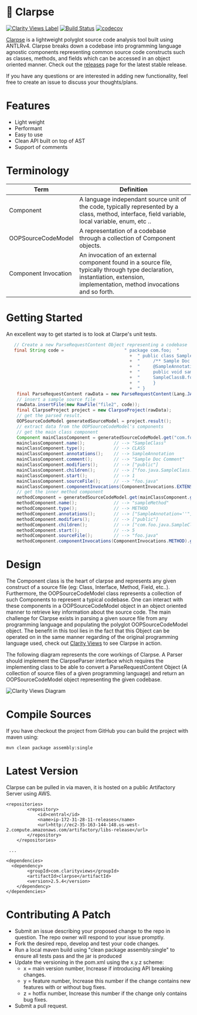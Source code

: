 # :rocket: Clarpse 

[![Clarity Views Label](http://clarityviews.io/badge)](http://clarityviews.io/github/Zir0-93/clarpse?projectName=clarpse)
[![Build Status](https://travis-ci.org/Zir0-93/clarpse.svg?branch=master)](https://travis-ci.org/Zir0-93/clarpse)
[![codecov](https://codecov.io/gh/Zir0-93/clarpse/branch/master/graph/badge.svg)](https://codecov.io/gh/Zir0-93/clarpse)

[Clarpse](http://mfadhel.com/tech/clarpse) is a lightweight polyglot source code analysis tool built using ANTLRv4. Clarpse breaks down a codebase into programming language agnostic components representing common source code constructs such as classes, methods, and fields which can be accessed in an object oriented manner. Check out the [releases](https://github.com/Zir0-93/clarpse/releases) page for the latest stable release.

If you have any questions or are interested in adding new functionality, feel free to create an issue to discuss your thoughts/plans.

# Features

 - Light weight
 - Performant
 - Easy to use
 - Clean API built on top of AST
 - Support of comments

# Terminology
| Term                 | Definition                                                                                                                                                                  |
|----------------------|-----------------------------------------------------------------------------------------------------------------------------------------------------------------------------|
| Component            | A language independant source unit of the code, typically represented by a class, method, interface, field variable, local variable, enum, etc ..                                                       |
|  OOPSourceCodeModel  |                                                  A representation of a codebase through a collection of Component objects.                                                  |
| Component Invocation | An invocation of an external component found in a source file, typically through type declaration, instantiation, extension, implementation, method invocations and so forth. |

# Getting Started
An excellent way to get started is to look at Clarpe's unit tests.
```java
   // Create a new ParseRequestContent Object representing a codebase
   final String code =                       " package com.foo;  "
                                               +  " public class SampleClass extends AbstractClass {                                                 "
                                               +  "     /** Sample Doc Comment */                                              "
                                               +  "     @SampleAnnotation                                                      "
                                               +  "     public void sampleMethod(String sampleMethodParam) throws AnException {"   
                                               +  "     SampleClassB.fooMethod();
                                               +  "     }                                                                      "
                                               +  " }                                                                          ";";
    final ParseRequestContent rawData = new ParseRequestContent(Lang.JAVA);
    // insert a sample source file
    rawData.insertFile(new RawFile("file2", code));
    final ClarpseProject project = new ClarpseProject(rawData);
    // get the parsed result.
    OOPSourceCodeModel generatedSourceModel = project.result();
    // extract data from the OOPSourceCodeModel's components
    // get the main class component
    Component mainClassComponent = generatedSourceCodeModel.get("com.foo.java.SampleClass");
    mainclassComponent.name();           // --> "SampleClass"
    mainClassComponent.type();           // --> CLASS
    mainClassComponent.annotations();    // --> SampleAnnotation
    mainClassComponent.comment();        // --> "Sample Doc Comment"
    mainClassComponent.modifiers();      // --> ["public"]
    mainClassComponent.children();       // --> ["foo.java.SampleClass.sampleMethod(java.lang.String)"]
    mainClassComponent.start();          // --> 1
    mainClassComponent.sourceFile();     // --> "foo.java"
    mainClassComponent.componentInvocations(ComponentInvocations.EXTENSION).get(0); // --> "com.foo.AbstractClass"
    // get the inner method component
    methodComponent = generatedSourceCodeModel.get(mainClassComponent.getChildren().get(0));
    methodComponent.name();              // --> "sampleMethod"
    methodComponent.type();              // --> METHOD
    methodComponent.annotations();       // --> ["SampleAnnotation=''"]
    methodComponent.modifiers();         // --> ["public"]
    methodComponent.children();          // --> ["com.foo.java.SampleClass.sampleMethod(java.lang.String).sampleMethodParam"]
    methodComponent.start();             // --> 5
    methodComponent.sourceFile();        // --> "foo.java"
    methodComponent.componentInvocations(ComponentInvocations.METHOD).get(0); // --> "com.foo.SampleClassB.fooMethod()"
```
# Design

The Component class is the heart of clarpse and represents any given construct of a source file (eg: Class, Interface, Method, Field, etc..). Furthermore, the OOPSourceCodeModel class represents a collection of such Components to represent a typical codebase. One can interact with these components in a OOPSourceCodeModel object in an object oriented manner to retrieve key information about the source code. The main challenge for Clarpse exists in parsing a given source file from any programming language and populating the polyglot OOPSourceCodeModel object. The benefit in this tool lies in the fact that this Object can be operated on in the same manner regarding of the original programming language used, check out [Clarity Views](http://clarityviews.io) to see Clarpse in action.

The following diagram represents the core workings of Clarpse. A Parser should implement the ClarpseParser interface which requires the implementing class to be able to convert a ParseRequestContent Object (A collection of source files of a given programming language) and return an OOPSourceCodeModel object representing the given codebase.

![Clarity Views Diagram](http://api.clarityviews.io/v1/github/Zir0-93/clarpse?branch=master&file=Zir0-93-clarpse-501b062/clarpse/src/main/java/com/clarity/parser/ClarpseJavaParser.java&token=SfzKGvLCFyFadpZgT88BcuWekAoVy3N6H42IPbZaObyC0-A-_--9PAVKrYEiczvn2IglcU0E1xb0e9ekj5hqTw==)

# Compile Sources
If you have checkout the project from GitHub you can build the project with maven using:

    mvn clean package assembly:single

# Latest Version 
Clarpse can be pulled in via maven, it is hosted on a public Artifactory Server using AWS.
```
<repositories>
		<repository>
			<id>central</id>
			<name>ip-172-31-28-11-releases</name>
			<url>http://ec2-35-163-144-148.us-west-2.compute.amazonaws.com/artifactory/libs-release</url>
		</repository>
	</repositories>
 
 ...
 
<dependencies>	 
  <dependency>
		<groupId>com.clarityviews</groupId>
		<artifactId>clarpse</artifactId>
		<version>2.5.4</version>
	</dependency>
</dependencies> 
 ```
 
# Contributing A Patch

   -  Submit an issue describing your proposed change to the repo in question.
    The repo owner will respond to your issue promptly.
   - Fork the desired repo, develop and test your code changes.
   - Run a local maven build using "clean package assembly:single" to ensure all tests pass and the jar is produced
   - Update the versioning in the pom.xml using the x.y.z scheme:
     - x = main version number, Increase if introducing API breaking changes.
     - y = feature number, Increase this number if the change contains new features with or without bug fixes.
     - z = hotfix number, Increase this number if the change only contains bug fixes.
   -  Submit a pull request.


